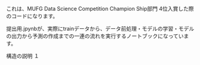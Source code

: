 これは、MUFG Data Science Competition Champion Ship部門 4位入賞した際のコードになります。

提出用.jpynbが、実際にtrainデータから、データ前処理・モデルの学習・モデルの出力から予測の作成までの一連の流れを実行するノートブックになっています。

構造の説明
１
